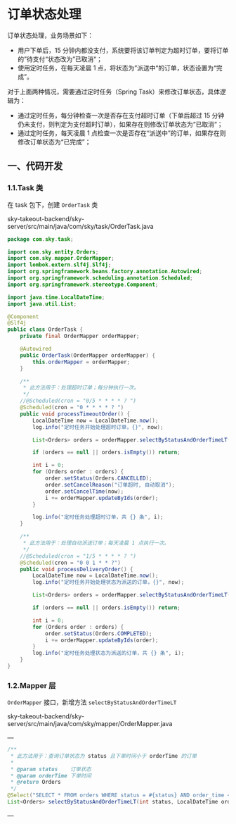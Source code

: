 # 订单状态处理

订单状态处理，业务场景如下：

- 用户下单后，15 分钟内都没支付，系统要将该订单判定为超时订单，要将订单的”待支付“状态改为”已取消“；
- 使用定时任务，在每天凌晨 1 点，将状态为”派送中“的订单，状态设置为“完成”。

对于上面两种情况，需要通过定时任务（Spring Task）来修改订单状态，具体逻辑为：

- 通过定时任务，每分钟检查一次是否存在支付超时订单（下单后超过 15 分钟仍未支付，则判定为支付超时订单），如果存在则修改订单状态为“已取消“；
- 通过定时任务，每天凌晨 1 点检查一次是否存在“派送中”的订单，如果存在则修改订单状态为“已完成”；

## 一、代码开发

### 1.1.Task 类

在 task 包下，创建 `OrderTask` 类

sky-takeout-backend/sky-server/src/main/java/com/sky/task/OrderTask.java

```java
package com.sky.task;

import com.sky.entity.Orders;
import com.sky.mapper.OrderMapper;
import lombok.extern.slf4j.Slf4j;
import org.springframework.beans.factory.annotation.Autowired;
import org.springframework.scheduling.annotation.Scheduled;
import org.springframework.stereotype.Component;

import java.time.LocalDateTime;
import java.util.List;

@Component
@Slf4j
public class OrderTask {
    private final OrderMapper orderMapper;

    @Autowired
    public OrderTask(OrderMapper orderMapper) {
        this.orderMapper = orderMapper;
    }

    /**
     * 此方法用于：处理超时订单；每分钟执行一次。
     */
    //@Scheduled(cron = "0/5 * * * * ? ")
    @Scheduled(cron = "0 * * * * ? ")
    public void processTimeoutOrder() {
        LocalDateTime now = LocalDateTime.now();
        log.info("定时任务开始处理超时订单，{}", now);

        List<Orders> orders = orderMapper.selectByStatusAndOrderTimeLT(Orders.PENDING_PAYMENT, now.minusMinutes(15));

        if (orders == null || orders.isEmpty()) return;

        int i = 0;
        for (Orders order : orders) {
            order.setStatus(Orders.CANCELLED);
            order.setCancelReason("订单超时, 自动取消");
            order.setCancelTime(now);
            i += orderMapper.updateByIds(order);
        }

        log.info("定时任务处理超时订单，共 {} 条", i);
    }

    /**
     * 此方法用于：处理自动派送订单；每天凌晨 1 点执行一次。
     */
    //@Scheduled(cron = "1/5 * * * * ? ")
    @Scheduled(cron = "0 0 1 * * ?")
    public void processDeliveryOrder() {
        LocalDateTime now = LocalDateTime.now();
        log.info("定时任务开始处理状态为派送的订单，{}", now);

        List<Orders> orders = orderMapper.selectByStatusAndOrderTimeLT(Orders.DELIVERY_IN_PROGRESS, now.minusHours(1));

        if (orders == null || orders.isEmpty()) return;

        int i = 0;
        for (Orders order : orders) {
            order.setStatus(Orders.COMPLETED);
            i += orderMapper.updateByIds(order);
        }
        log.info("定时任务处理状态为派送的订单，共 {} 条", i);
    }
}
```

### 1.2.Mapper 层

`OrderMapper` 接口，新增方法 `selectByStatusAndOrderTimeLT`

sky-takeout-backend/sky-server/src/main/java/com/sky/mapper/OrderMapper.java

```java
……

/**
 * 此方法用于：查询订单状态为 status 且下单时间小于 orderTime 的订单
 *
 * @param status    订单状态
 * @param orderTime 下单时间
 * @return Orders
 */
@Select("SELECT * FROM orders WHERE status = #{status} AND order_time < #{orderTime}")
List<Orders> selectByStatusAndOrderTimeLT(int status, LocalDateTime orderTime);

……
```
